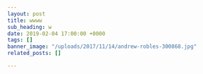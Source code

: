 ```yaml
---
layout: post
title: wwww
sub_heading: w
date: 2019-02-04 17:00:00 +0000
tags: []
banner_image: "/uploads/2017/11/14/andrew-robles-300868.jpg"
related_posts: []

---
```

